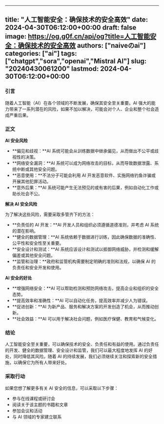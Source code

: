 
---
title: "人工智能安全：确保技术的安全高效"
date: 2024-04-30T06:12:00+00:00
draft: false
image: https://og.g0f.cn/api/og?title=人工智能安全：确保技术的安全高效
authors: ["naiveのai"]
categories: ["ai"]
tags: ["chatgpt","sora","openai","Mistral AI"]
slug: "20240430061200"
lastmod: 2024-04-30T06:12:00+00:00
---
### 引言

随着人工智能（AI）在各个领域的不断发展，确保其安全至关重要。AI 强大的能力带来了一系列潜在的风险，如果不加以解决，可能会对个人、企业和整个社会造成严重后果。

### 正文

**AI 安全风险**

* **偏见和歧视：**AI 系统可能会从训练数据中继承偏见，从而做出不公平或歧视性的决策。
* **网络安全漏洞：**AI 系统可以成为网络攻击的目标，从而导致数据泄露、系统中断或其他安全问题。
* **恶意使用：**不法分子可能会利用 AI 开发恶意软件、实施网络钓鱼诈骗或开展其他犯罪活动。
* **意外后果：**AI 系统可能产生无法预见的或有害的后果，例如自动化工作或助长社会不公。

**解决 AI 安全风险**

为了解决这些风险，需要采取多管齐下的方法：

* **负责任的 AI 开发：**AI 开发人员和组织必须遵循道德准则，并考虑 AI 系统的潜在影响。
* **健全的数据管理：**AI 系统依赖于数据进行训练，因此确保数据的准确性、公平性和安全性至关重要。
* **安全设计和测试：**AI 系统应该设计和测试以抵御网络威胁，并检测和缓解偏差或其他安全问题。
* **监管和治理：**政府和监管机构需要制定明确的准则和法规，以确保 AI 的负责任和安全开发和使用。

**AI 安全的好处**

* **增强网络安全：**AI 可以帮助检测和预防网络攻击，提高企业和组织的安全态势。
* **提高效率和准确性：**AI 可以自动化任务，提高效率并减少人为错误。
* **促进创新：**AI 为新产品、服务和解决方案的开发创造了机会，从而推动创新。
* **社会效益：**AI 可以用于解决社会问题，例如医疗保健、教育和气候变化。

### 结论

人工智能安全至关重要，可以确保技术的安全、负责任和有益的使用。通过负责任的开发、健全的数据管理、安全设计和监管，我们可以最大程度地发挥 AI 的好处，同时降低其风险。随着 AI 的持续发展，我们必须继续关注和探索新的安全措施，以确保它为所有人带来好处。

### 采取行动

如果您想了解更多有关 AI 安全的信息，可以采取以下步骤：

* 参与在线课程或研讨会
* 阅读关于该主题的书籍和文章
* 参加会议和活动
* 与 AI 领域的专家建立联系